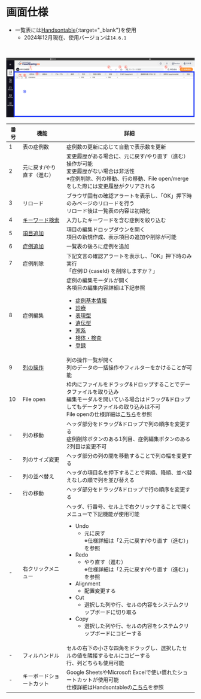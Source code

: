 # 画面仕様

- 一覧表には[Handsontable](https://handsontable.com/){:target="_blank"}を使用
    - 2024年12月現在、使用バージョンは`14.6.1`

<br>

![Casesのスクリーンショット](../assets/images/cases_20241201.png)

<table>
  <thead>
    <tr>
      <th>番号</th>
      <th>機能</th>
      <th>詳細</th>
    </tr>
  </thead>
  <tbody>
    <tr>
      <td>1</td>
      <td>表の症例数</td>
      <td>症例数の更新に応じて自動で表示数を更新</td>
    </tr>
    <tr>
      <td>2</td>
      <td>元に戻す/やり直す（進む）</td>
      <td>変更履歴がある場合に、元に戻す/やり直す（進む）操作が可能<br>変更履歴がない場合は非活性<br>※症例削除、列の移動、行の移動、File open/mergeをした際には変更履歴がクリアされる</td>
    </tr>
    <tr>
      <td>3</td>
      <td>リロード</td>
      <td>ブラウザ固有の確認アラートを表示し、「OK」押下時のみページのリロードを行う<br>リロード後は一覧表の内容は初期化</td>
    </tr>
    <tr>
      <td>4</td>
      <td><a href="../operations/search-keyword">キーワード検索</a></td>
      <td>入力したキーワードを含む症例を絞り込む</td>
    </tr>
    <tr>
      <td>5</td>
      <td><a href="../operations/add-items">項目追加</a></td>
      <td>項目の編集ドロップダウンを開く<br>項目の新規作成、表示項目の追加や削除が可能</td>
    </tr>
    <tr>
      <td>6</td>
      <td><a href="../operations/add-case">症例追加</a></td>
      <td>一覧表の後ろに症例を追加</td>
    </tr>
    <tr>
      <td>7</td>
      <td>症例削除</td>
      <td>下記文言の確認アラートを表示し、「OK」押下時のみ実行<br>「症例ID {caseId} を削除しますか？」</td>
    </tr>
    <tr>
      <td>8</td>
      <td>症例編集</td>
      <td>
        症例の編集モーダルが開く<br>
        各項目の編集内容詳細は下記参照<br>
        <ul>
          <li><a href="../edit/case-basic-information">症例基本情報</a></li>
          <li><a href="../edit/medical">診療</a></li>
          <li><a href="../edit/phenotype">表現型</a></li>
          <li><a href="../edit/genotype">遺伝型</a></li>
          <li><a href="../edit/family-info">家系</a></li>
          <li><a href="../edit/sample-info">検体・検査</a></li>
          <li><a href="../edit/registration">登録</a></li>
        </ul>
      </td>
    </tr>
    <tr>
      <td>9</td>
      <td><a href="../operations/operation-column">列の操作</a></td>
      <td>列の操作一覧が開く<br>列のデータの一括操作やフィルターをかけることが可能</td>
    </tr>
    <tr>
      <td>10</td>
      <td>File open</td>
      <td>
        枠内にファイルをドラッグ&ドロップすることでデータファイルを取り込み<br>
        編集モーダルを開いている場合はドラッグ&ドロップしてもデータファイルの取り込みは不可<br>
        File openの仕様詳細は<a href="../../file-open/specifications">こちら</a>を参照
      </td>
    </tr>
    <tr>
      <td>-</td>
      <td>列の移動</td>
      <td>
        ヘッダ部分をドラッグ&ドロップで列の順序を変更する<br>
        症例削除ボタンのある1列目、症例編集ボタンのある2列目は変更不可
      </td>
    </tr>
    <tr>
      <td>-</td>
      <td>列のサイズ変更</td>
      <td>ヘッダ部分の列の間を移動することで列の幅を変更する</td>
    </tr>
    <tr>
      <td>-</td>
      <td>列の並べ替え</td>
      <td>ヘッダの項目名を押下することで昇順、降順、並べ替えなしの順で列を並び替える</td>
    </tr>
    <tr>
      <td>-</td>
      <td>行の移動</td>
      <td>ヘッダ部分をドラッグ&ドロップで行の順序を変更する</td>
    </tr>
    <tr>
      <td>-</td>
      <td>右クリックメニュー</td>
      <td>
        ヘッダ、行番号、セル上で右クリックすることで開くメニューで下記機能が使用可能<br>
        <ul>
          <li>
            Undo
            <ul><li>元に戻す<br>※仕様詳細は「2.元に戻す/やり直す（進む）」を参照</li></ul>
          </li>
          <li>
            Redo
            <ul><li>やり直す（進む）<br>※仕様詳細は「2.元に戻す/やり直す（進む）」を参照</li></ul>
          </li>
          <li>
            Alignment
            <ul><li>配置変更する</li></ul>
          </li>
          <li>
            Cut
            <ul><li>選択した列や行、セルの内容をシステムクリップボードに切り取る</li></ul>
          </li>
          <li>
            Copy
            <ul><li>選択した列や行、セルの内容をシステムクリップボードにコピーする</li></ul>
          </li>
        </ul>
      </td>
    </tr>
    <tr>
      <td>-</td>
      <td>フィルハンドル</td>
      <td>
        セルの右下の小さな四角をドラッグし、選択したセルの値を隣接するセルにコピーする<br>
        行、列どちらも使用可能
      </td>
    </tr>
    <tr>
      <td>-</td>
      <td>キーボードショートカット</td>
      <td>
        Google SheetsやMicrosoft Excelで使い慣れたショートカットが使用可能<br>
        仕様詳細はHandsontableの<a href="https://handsontable.com/docs/14.6/javascript-data-grid/keyboard-shortcuts/" target="_blank">こちら</a>を参照
      </td>
    </tr>
  </tbody>
</table>